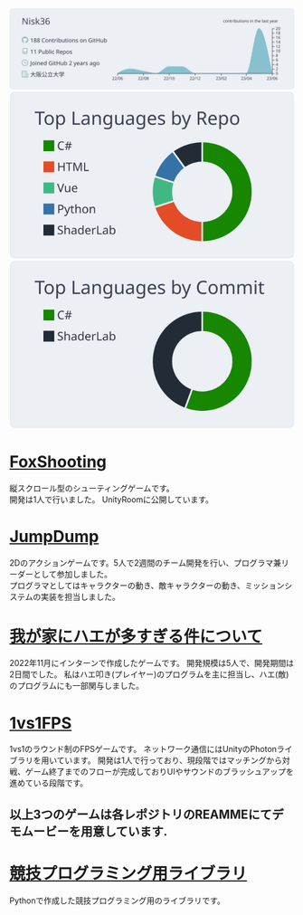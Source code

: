 [![](https://raw.githubusercontent.com/Nisk36/Nisk36/main/profile-summary-card-output/nord_bright/0-profile-details.svg)](https://github.com/vn7n24fzkq/github-profile-summary-cards)
[![](https://raw.githubusercontent.com/Nisk36/Nisk36/main/profile-summary-card-output/nord_bright/1-repos-per-language.svg)](https://github.com/vn7n24fzkq/github-profile-summary-cards) [![](https://raw.githubusercontent.com/Nisk36/Nisk36/main/profile-summary-card-output/nord_bright/2-most-commit-language.svg)](https://github.com/vn7n24fzkq/github-profile-summary-cards)

# [FoxShooting](https://github.com/Nisk36/FoxShooting)
縦スクロール型のシューティングゲームです。  
開発は1人で行いました。 
UnityRoomに公開しています。

# [JumpDump](https://github.com/Nisk36/Hackathon)
2Dのアクションゲームです。5人で2週間のチーム開発を行い、プログラマ兼リーダーとして参加しました。  
プログラマとしてはキャラクターの動き、敵キャラクターの動き、ミッションシステムの実装を担当しました。

# [我が家にハエが多すぎる件について](https://youtu.be/2SOnXyyfmn8)
2022年11月にインターンで作成したゲームです。
開発規模は5人で、開発期間は2日間でした。
私はハエ叩き(プレイヤー)のプログラムを主に担当し、ハエ(敵)のプログラムにも一部関与しました。

# [1vs1FPS](https://github.com/Nisk36/1vs1FPS)
1vs1のラウンド制のFPSゲームです。
ネットワーク通信にはUnityのPhotonライブラリを用いています。
開発は1人で行っており、現段階ではマッチングから対戦、ゲーム終了までのフローが完成しておりUIやサウンドのブラッシュアップを進めている段階です。

## 以上3つのゲームは各レポジトリのREAMMEにてデモムービーを用意しています.  

# [競技プログラミング用ライブラリ](https://github.com/Nisk36/python_lib)
Pythonで作成した競技プログラミング用のライブラリです。

